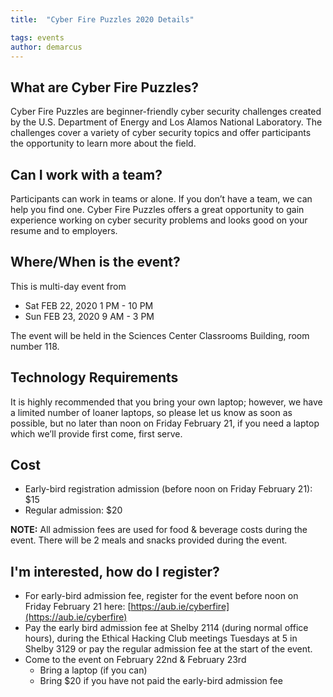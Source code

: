 ```yaml
---
title:  "Cyber Fire Puzzles 2020 Details"

tags: events
author: demarcus
---
```


## What are Cyber Fire Puzzles?
Cyber Fire Puzzles are beginner-friendly cyber security challenges created by the U.S. Department of Energy and Los Alamos National
Laboratory. The challenges cover a variety of cyber security topics and offer participants the opportunity to learn more about the field.

## Can I work with a team?
Participants can work in teams or alone. If you don’t have a team, we can help you find one. Cyber Fire Puzzles offers a great
opportunity to gain experience working on cyber security problems and looks good on your resume and to employers.

## Where/When is the event?
This is multi-day event from 
* Sat FEB 22, 2020 1 PM - 10 PM
* Sun FEB 23, 2020 9 AM - 3 PM

The event will be held in the Sciences Center Classrooms Building, room number 118.

## Technology Requirements
It is highly recommended that you bring your own laptop; however, we have a limited number of loaner laptops, so please let us know as
soon as possible, but no later than noon on Friday February 21, if you need a laptop which we’ll provide first come, first serve.

## Cost
* Early-bird registration admission (before noon on Friday February 21): $15
* Regular admission: $20

__NOTE:__ All admission fees are used for food & beverage costs during the event. There will be 2 meals and snacks provided during the
event.

## I'm interested, how do I register?
* For early-bird admission fee, register for the event before noon on Friday February 21 here: [https://aub.ie/cyberfire](https://aub.ie/cyberfire)
* Pay the early bird admission fee at Shelby 2114 (during normal office hours), during the Ethical Hacking Club meetings Tuesdays at 5 in Shelby 3129 or pay the regular admission fee at the start of the event.
* Come to the event on February 22nd & February 23rd
  - Bring a laptop (if you can)
  - Bring $20 if you have not paid the early-bird admission fee
